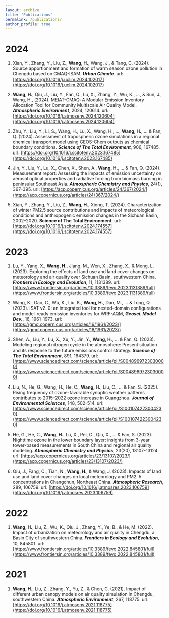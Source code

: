```yaml
---
layout: archive
title: "Publications"
permalink: /publications/
author_profile: true
---
```


# 2024

1. Xian, Y., Zhang, Y., Liu, Z., **Wang, H.**, Wang, J., & Tang, C. (2024). Source apportionment and formation of warm season ozone pollution in Chengdu based on CMAQ-ISAM. ***Urban Climate***. url: [https://doi.org/10.1016/j.uclim.2024.102017](https://doi.org/10.1016/j.uclim.2024.102017)

2. **Wang, H.**, Qiu, J., Liu, Y., Fan, Q., Lu, X., Zhang, Y., Wu, K., ..., & Sun, J., Wang, H., (2024). MEIAT-CMAQ: A Modular Emission Inventory Allocation Tool for Community Multiscale Air Quality Model. ***Atmospheric Environment***, 2024, 120614. url: [https://doi.org/10.1016/j.atmosenv.2024.120604](https://doi.org/10.1016/j.atmosenv.2024.120604)

3. Zhu, Y., Liu, Y., Li, S., Wang, H., Lu, X., Wang, H., ..., **Wang, H.**, ... & Fan, Q. (2024). Assessment of tropospheric ozone simulations in a regional chemical transport model using GEOS-Chem outputs as chemical boundary conditions. ***Science of The Total Environment***, 906, 167485. url: [https://doi.org/10.1016/j.scitotenv.2023.167485](https://doi.org/10.1016/j.scitotenv.2023.167485)

4. Jin, Y., Liu, Y., Lu, X., Chen, X., Shen, A., **Wang, H.**, ... & Fan, Q. (2024). Measurement report: Assessing the impacts of emission uncertainty on aerosol optical properties and radiative forcing from biomass burning in peninsular Southeast Asia. ***Atmospheric Chemistry and Physics***, 24(1), 367-395. url: [https://acp.copernicus.org/articles/24/367/2024/](https://acp.copernicus.org/articles/24/367/2024/)

5. Xian, Y., Zhang, Y., Liu, Z., **Wang, H.**, Xiong, T. (2024). Characterization of winter PM2.5 source contributions and impacts of meteorological conditions and anthropogenic emission changes in the Sichuan Basin, 2002–2020. **Science of The Total Environment**. url: [https://doi.org/10.1016/j.scitotenv.2024.174557](https://doi.org/10.1016/j.scitotenv.2024.174557)

# 2023

1. Lu, Y., Yang, X., **Wang, H.**, Jiang, M., Wen, X., Zhang, X., & Meng, L. (2023). Exploring the effects of land use and land cover changes on meteorology and air quality over Sichuan Basin, southwestern China. ***Frontiers in Ecology and Evolution***, 11, 1131389. url: [https://www.frontiersin.org/articles/10.3389/fevo.2023.1131389/full](https://www.frontiersin.org/articles/10.3389/fevo.2023.1131389/full)

2. Wang, K., Gao, C., Wu, K., Liu, K., **Wang, H.**, Dan, M., ... & Tong, Q. (2023). ISAT v2. 0: an integrated tool for nested-domain configurations and model-ready emission inventories for WRF-AQM, ***Geosci. Model Dev.***, 16, 1961–1973. url: [https://gmd.copernicus.org/articles/16/1961/2023/](https://gmd.copernicus.org/articles/16/1961/2023/)

3. Shen, A., Liu, Y., Lu, X., Xu, Y., Jin, Y., **Wang, H.**, ... & Fan, Q. (2023). Modeling regional nitrogen cycle in the atmosphere: Present situation and its response to the future emissions control strategy. ***Science of The Total Environment***, 891, 164379. url: [https://www.sciencedirect.com/science/article/pii/S0048969723030000](https://www.sciencedirect.com/science/article/pii/S0048969723030000)

4. Liu, N., He, G., Wang, H., He, C., **Wang, H.**, Liu, C., ... & Fan, S. (2025). Rising frequency of ozone-favorable synoptic weather patterns contributes to 2015–2022 ozone increase in Guangzhou. ***Journal of Environmental Sciences***, 148, 502-514. url: [https://www.sciencedirect.com/science/article/pii/S1001074223004230](https://www.sciencedirect.com/science/article/pii/S1001074223004230)

5. He, G., He, C., **Wang, H.**, Lu, X., Pei, C., Qiu, X., ... & Fan, S. (2023). Nighttime ozone in the lower boundary layer: insights from 3-year tower-based measurements in South China and regional air quality modeling. ***Atmospheric Chemistry and Physics***, 23(20), 13107-13124. url: [https://acp.copernicus.org/articles/23/13107/2023/](https://acp.copernicus.org/articles/23/13107/2023/)

6. Qiu, J., Fang, C., Tian, N., **Wang, H**., & Wang, J. (2023). Impacts of land use and land cover changes on local meteorology and PM2. 5 concentrations in Changchun, Northeast China. ***Atmospheric Research***, 289, 106759. url: [https://doi.org/10.1016/j.atmosres.2023.106759](https://doi.org/10.1016/j.atmosres.2023.106759)

# 2022

1. **Wang, H.**, Liu, Z., Wu, K., Qiu, J., Zhang, Y., Ye, B., & He, M. (2022). Impact of urbanization on meteorology and air quality in Chengdu, a Basin City of southwestern China. ***Frontiers in Ecology and Evolution***, 10, 845801. url: [https://www.frontiersin.org/articles/10.3389/fevo.2022.845801/full](https://www.frontiersin.org/articles/10.3389/fevo.2022.845801/full)

# 2021

1. **Wang, H.**, Liu, Z., Zhang, Y., Yu, Z., & Chen, C. (2021). Impact of different urban canopy models on air quality simulation in Chengdu, southwestern China. ***Atmospheric Environment***, 267, 118775. url: [https://doi.org/10.1016/j.atmosenv.2021.118775](https://doi.org/10.1016/j.atmosenv.2021.118775)


